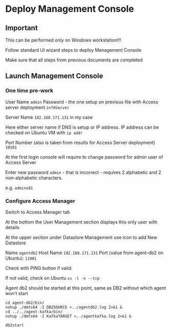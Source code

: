 # Deploy Management Console

## Important

This can be performed only on Windows workstation!!!

Follow standard UI wizard steps to deploy Management Console

Make sure that all steps from previous documents are completed

## Launch Management Console

### One time pre-work

User Name `admin`
Password  - the one setup on previous file with Access server deployment `inf0Server`

Server Name `192.168.171.131` in my case

Here either server name if DNS is setup or IP address. IP address can be checked on Ubuntu VM with `ip addr`

Port Number (also is taken from results for Access Server deployment) `10101`

At the first login console will require to change password for admin user of Access Server

Enter new password `admin` - that is incorrect - requires 2 alphabetic and 2 non-alphabetic characters. 

e.g. `adminx01`

### Configure Access Manager

Switch to Access Manager tab

At the bottom the User Management section displays this only user with details

At the upper section under Datastore Management use icon to add New Datastore

Name `agentdb2`
Host Name `192.168.171.131`
Port (value from agent-db2 on Ubuntu): `11901`

Check with PING button if valid.

If not valid, check on Ubuntu
`ss -l -n --tcp`

Agent db2 should be started at this point, same as DB2 without which agent won't start

```
cd agent-db2/bin/
nohup ./dmts64 -I DB2SOURCE >../agentdb2.log 2>&1 &
cd ../../agent-kafka/bin/
nohup ./dmts64 -I KafkaTARGET >../agentkafka.log 2>&1 &
```

`db2start`
